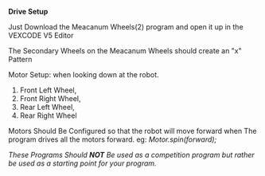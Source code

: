 **Drive Setup**

Just Download the Meacanum Wheels(2) program and open it up in the VEXCODE V5 Editor

The Secondary Wheels on the Meacanum Wheels should create an "x" Pattern 

Motor Setup: when looking down at the robot. 
1) Front Left Wheel,
2) Front Right Wheel,
3) Rear Left Wheel,
4) Rear Right Wheel

Motors Should Be Configured so that the robot will move forward when The program drives all the motors forward. eg: _Motor.spin(forward);_

_These Programs Should **NOT** Be used as a competition program but rather be used as a starting point for your program._
